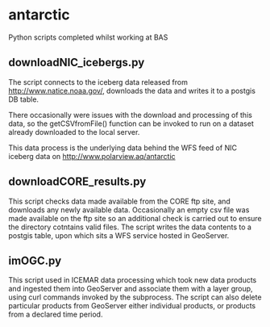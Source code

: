 # antarctic
Python scripts completed whilst working at BAS

downloadNIC_icebergs.py 
-----------------------

The script connects to the iceberg data released from http://www.natice.noaa.gov/, downloads the data and writes it to a postgis DB table.

There occasionally were issues with the download and processing of this data, so the getCSVfromFile() function can be invoked to run on a dataset already downloaded to the local server.

This data process is the underlying data behind the WFS feed of NIC iceberg data on http://www.polarview.aq/antarctic

downloadCORE_results.py
-----------------------
This script checks data made available from the CORE ftp site, and downloads any newly available data. Occasionally an empty csv file  was made available on the ftp site so an additional check is carried out to ensure the directory cotntains valid files. The script writes the data contents to a postgis table, upon which sits a WFS service hosted in GeoServer. 

imOGC.py
--------
This script used in ICEMAR data processing which took new data products and ingested them into GeoServer and associate them with a layer group,  using curl commands invoked by the subprocess. The script can also delete particular products from GeoServer either individual products, or products from a declared time period.